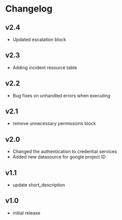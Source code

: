 # Changelog

## v2.4

- Updated escalation block

## v2.3

- Adding incident resource table

## v2.2

- Bug fixes on unhandled errors when executing

## v2.1

- remove unnecessary permissions block

## v2.0

- Changed the authentication to credential services
- Added new datasource for google project ID

## v1.1

- update short_description

## v1.0

- initial release
